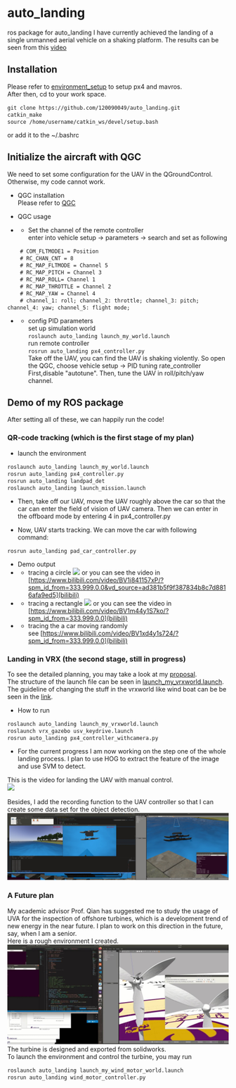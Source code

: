 # auto_landing
ros package for auto_landing
I have currently achieved the landing of a single unmanned aerial vehicle on a shaking platform. The results can be seen from this [video](https://drive.google.com/file/d/1Du2hd4LyCqpviYpElHeEIIWHoj1bF2gY/view?usp=sharing)

## Installation
Please refer to [environment_setup](https://github.com/120090049/auto_landing/wiki) to setup px4 and mavros.   
After then, cd to your work space.  
```
git clone https://github.com/120090049/auto_landing.git  
catkin_make  
source /home/username/catkin_ws/devel/setup.bash   
```   
or add it to the ~/.bashrc

## Initialize the aircraft with QGC
We need to set some configuration for the UAV in the QGroundControl. Otherwise, my code cannot work.  
* QGC installation  
Please refer to [QGC](https://blog.csdn.net/Legendyyy/article/details/127177714?ops_request_misc=%257B%2522request%255Fid%2522%253A%2522166971163916800180668420%2522%252C%2522scm%2522%253A%252220140713.130102334..%2522%257D&request_id=166971163916800180668420&biz_id=0&utm_medium=distribute.pc_search_result.none-task-blog-2~all~sobaiduend~default-2-127177714-null-null.142^v67^control,201^v3^add_ask,213^v2^t3_control1&utm_term=ubuntu18.04%E5%AE%89%E8%A3%85qgc%E5%9C%B0%E9%9D%A2%E7%AB%99&spm=1018.2226.3001.4187)

* QGC usage  
* * Set the channel of the remote controller   
enter into vehicle setup -> parameters -> search and set as following
```
    # COM_FLTMODE1 = Position
    # RC_CHAN_CNT = 8
    # RC_MAP_FLTMODE = Channel 5
    # RC_MAP_PITCH = Channel 3
    # RC_MAP_ROLL= Channel 1
    # RC_MAP_THROTTLE = Channel 2
    # RC_MAP_YAW = Channel 4
    # channel_1: roll; channel_2: throttle; channel_3: pitch; channel_4: yaw; channel_5: flight mode;
```

* * config PID parameters  
set up simulation world   
`roslaunch auto_landing launch_my_world.launch `  
run remote controller  
`rosrun auto_landing px4_controller.py`  
Take off the UAV, you can find the UAV is shaking violently. So open the QGC, choose vehicle setup -> PID tuning rate_controller   
First,disable "autotune". Then, tune the UAV in roll/pitch/yaw channel.

## Demo of my ROS package
After setting all of these, we can happily run the code!
### QR-code tracking (which is the first stage of my plan)
* launch the environment
```
roslaunch auto_landing launch_my_world.launch
rosrun auto_landing px4_controller.py
rosrun auto_landing landpad_det
roslaunch auto_landing launch_mission.launch
```
* Then, take off our UAV, move the UAV roughly above the car so that the car can enter the field of vision of UAV camera. Then we can enter in the offboard mode by entering 4 in px4_controller.py  

* Now, UAV starts tracking. We can move the car with following command:  
```
rosrun auto_landing pad_car_controller.py
```
* Demo output
* * tracing a circle
![](https://github.com/120090049/auto_landing/blob/master/pic/circlegif.gif)
or you can see the video in [https://www.bilibili.com/video/BV1i841157xP/?spm_id_from=333.999.0.0&vd_source=ad381b5f9f387834b8c7d8816afa9ed5](bilibili)
* * tracing a rectangle
![](https://github.com/120090049/auto_landing/blob/master/pic/rectanglegif.gif)
or you can see the video in [https://www.bilibili.com/video/BV1m44y1S7ko/?spm_id_from=333.999.0.0](bilibili)
* * tracing the a car moving randomly  
see [https://www.bilibili.com/video/BV1xd4y1s724/?spm_id_from=333.999.0.0](bilibili)

### Landing in VRX (the second stage, still in progress)
To see the detailed planning, you may take a look at my [proposal](https://github.com/120090049/auto_landing/blob/master/file/proposal_lingpeng_chen.pdf).  
The structure of the launch file can be seen in [launch_my_vrxworld.launch](https://gitmind.cn/app/docs/ml4da866).  
The guideline of changing the stuff in the vrxworld like wind boat can be be seen in the [link](https://github.com/osrf/vrx/wiki/vrx_api_tutorials).  

* How to run
```
roslaunch auto_landing launch_my_vrxworld.launch
roslaunch vrx_gazebo usv_keydrive.launch
rosrun auto_landing px4_controller_withcamera.py
```
* For the current progress 
I am now working on the step one of the whole landing process. I plan to use HOG to extract the feature of the image and use SVM to detect.  
 
This is the video for landing the UAV with manual control.  
![](https://github.com/120090049/auto_landing/blob/master/pic/landinggif.gif)  

Besides, I add the recording function to the UAV controller so that I can create some data set for the object detection.  
![](https://github.com/120090049/auto_landing/blob/master/pic/record.jpg)

### A Future plan
My academic advisor Prof. Qian has suggested me to study the usage of UVA for the inspection of offshore turbines, which is a development trend of new energy in the near future. I plan to work on this direction in the future, say, when I am a senior.  
Here is a rough environment I created.   
![](https://github.com/120090049/auto_landing/blob/master/pic/windturbines.jpg)
The turbine is designed and exported from solidworks.  
To launch the environment and control the turbine, you may run
```
roslaunch auto_landing launch_my_wind_motor_world.launch
rosrun auto_landing wind_motor_controller.py
```


